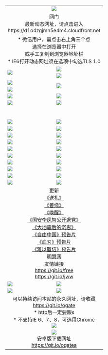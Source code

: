 ﻿<table>
  <tr></tr>
  <tr><td colspan=2 align=center><img src="https://cloud.githubusercontent.com/assets/11880933/13434984/f430fae2-e012-11e5-814f-c2df1e82b247.jpg" /></td></tr>
  <tr><td colspan=2 align=center>网门<br>最新动态网址，请点击进入
<br>https://d1o4zgjmn5e4m4.cloudfront.net
    </td>
  </tr>
  <tr>
    <td colspan=2 align=center>* 微信用户，需点击右上角三个点<br>选择在浏览器中打开<br>或手工复制到浏览器地址栏
    <br>* IE6打开动态网址须在选项中勾选TLS 1.0</td>
  </tr>
  <tr>
    <td rowspan=2><a href="https://d1o4zgjmn5e4m4.cloudfront.net/ogUP.aspx?name=11DKC.mp4&list=11DKC" target="_blank"><img src="https://d1o4zgjmn5e4m4.cloudfront.net/Up/11DKC1.jpg" /></a></td> 
    <td><div><a href="https://d1o4zgjmn5e4m4.cloudfront.net/ogUP.aspx?name=LRWS.mp4&list=LRWS" target="_blank"><img src="https://d1o4zgjmn5e4m4.cloudfront.net/Up/LRWS.jpg" /></a></td>
   </tr>
  <tr>
    <td><a href="https://d1o4zgjmn5e4m4.cloudfront.net/ogNiceVedio.aspx" target="_blank"><img src="https://d1o4zgjmn5e4m4.cloudfront.net/Up/11TGKDY.jpg" /></a></td>
  </tr>
  <tr>
    <td><a href="https://d1o4zgjmn5e4m4.cloudfront.net/ogUP.aspx?name=JQR.mp4&count=2" target="_blank"><img src="https://d1o4zgjmn5e4m4.cloudfront.net/Up/JQR.jpg" /></a></td>   
    <td rowspan=2><a href="https://d1o4zgjmn5e4m4.cloudfront.net/ogUP.aspx?name=JP.mp4&count=9" target="_blank"><img src="https://d1o4zgjmn5e4m4.cloudfront.net/Up/JP.jpg" /></td>
  </tr>
  <tr>
    <td><a href="https://d1o4zgjmn5e4m4.cloudfront.net/ogUP.aspx?name=WH.mp4" target="_blank"><img src="https://d1o4zgjmn5e4m4.cloudfront.net/Up/WH.jpg" /></a></td>
  </tr>
  <tr>
    <td><a href="https://d1o4zgjmn5e4m4.cloudfront.net/ogUP.aspx?name=SSZJ.mp4&list=SSZJ" target="_blank"><img src="https://d1o4zgjmn5e4m4.cloudfront.net/Up/SSZJ.jpg" /></a></td>
    <td><a href="https://d1o4zgjmn5e4m4.cloudfront.net/ogUP.aspx?name=1XQK.mp4&count=13" target="_blank"><img src="https://d1o4zgjmn5e4m4.cloudfront.net/Up/1XQK.jpg" /></a</td>
  </tr>
  <tr>
    <td><a href="https://d1o4zgjmn5e4m4.cloudfront.net/ogUP.aspx?name=ZY.mp4&count=2015|16" target="_blank"><img src="https://d1o4zgjmn5e4m4.cloudfront.net/Up/ZY.jpg" /></a</td>
    <td><a href="https://d1o4zgjmn5e4m4.cloudfront.net/ogUP.aspx?name=XTFY.mp4&count=B|2,A|24" target="_blank"><img src="https://d1o4zgjmn5e4m4.cloudfront.net/Up/XTFY.jpg" /></a></td>
  </tr>
  <tr height="40">
  </tr>
  <tr>
    <td><a href="https://d1o4zgjmn5e4m4.cloudfront.net/ogUP.aspx?name=4SQQ.mp4&list=4SQQ" target="_blank"><img src="https://d1o4zgjmn5e4m4.cloudfront.net/Up/4SQQ0.jpg"/></a></td>
    <td><a href="https://d1o4zgjmn5e4m4.cloudfront.net/ogUP.aspx?name=4SHQ.mp4&list=4SHQ" target="_blank"><img src="https://d1o4zgjmn5e4m4.cloudfront.net/Up/4SHQ0.jpg"/></a></td>
  </tr>
  <tr>
    <td><a href="https://d1o4zgjmn5e4m4.cloudfront.net/ogUP.aspx?name=4SZG.mp4&list=4SZG" target="_blank"><img src="https://d1o4zgjmn5e4m4.cloudfront.net/Up/4SZG0.jpg"/></a></td>
    <td><a href="https://d1o4zgjmn5e4m4.cloudfront.net/ogUP.aspx?name=4SDJ.mp4&list=4SDJ" target="_blank"><img src="https://d1o4zgjmn5e4m4.cloudfront.net/Up/4SDJ0.jpg"/></a></td>
  </tr>
  <tr>
    <td><a href="https://d1o4zgjmn5e4m4.cloudfront.net/ogUP.aspx?name=4SGX.mp4&list=4SGX" target="_blank"><img src="https://d1o4zgjmn5e4m4.cloudfront.net/Up/4SGX0.jpg"/></a></td>
    <td><a href="https://d1o4zgjmn5e4m4.cloudfront.net/ogUP.aspx?name=4SHD.mp4&list=4SHD" target="_blank"><img src="https://d1o4zgjmn5e4m4.cloudfront.net/Up/4SHD0.jpg"/></a></td>
  </tr>
  <tr>
    <td><a href="https://d1o4zgjmn5e4m4.cloudfront.net/ogUP.aspx?name=4CTX.mp4&list=4CTX" target="_blank"><img src="https://d1o4zgjmn5e4m4.cloudfront.net/Up/4CTX0.jpg"/></a></td>
    <td><a href="https://d1o4zgjmn5e4m4.cloudfront.net/ogUP.aspx?name=4CWZ.mp4&list=4CWZ" target="_blank"><img src="https://d1o4zgjmn5e4m4.cloudfront.net/Up/4CWZ0.jpg"/></a></td>
  </tr>
  <tr>
    <td><a href="https://d1o4zgjmn5e4m4.cloudfront.net/onUP.aspx?name=https://d1pog55izwmvoe.cloudfront.net/" target="_blank"><img src="https://d1o4zgjmn5e4m4.cloudfront.net/Up/0DTW.jpg"/></a></td>
    <td><a href="https://d1o4zgjmn5e4m4.cloudfront.net/onUP.aspx?name=https://d240ns8up8earz.cloudfront.net/acenter/" target="_blank"><img src="https://d1o4zgjmn5e4m4.cloudfront.net/Up/0TDW.jpg" /></a></td>
  </tr>
  <tr>
    <td><a href="https://d1o4zgjmn5e4m4.cloudfront.net/onUP.aspx?name=https://d4508d6vomz2p.cloudfront.net/gb/nsc413.htm" target="_blank"><img src="https://d1o4zgjmn5e4m4.cloudfront.net/Up/0DJY.jpg" /></a></td>
    <td><a href="https://d1o4zgjmn5e4m4.cloudfront.net/onUP.aspx?name=https://dilo7bqpjb57y.cloudfront.net/xtr/gb/prog204.html" target="_blank"><img src="https://d1o4zgjmn5e4m4.cloudfront.net/Up/0XTR.jpg" /></a></td>
  </tr>
  <tr>
    <td><a href="https://d1o4zgjmn5e4m4.cloudfront.net/onUP.aspx?name=https://d3aj00iefsmfgc.cloudfront.net/" target="_blank"><img src="https://d1o4zgjmn5e4m4.cloudfront.net/Up/0MHW.jpg" /></a></td>
    <td><a href="https://d1o4zgjmn5e4m4.cloudfront.net/onUP.aspx?name=https://d20wz7qt14x5d2.cloudfront.net/" target="_blank"><img src="https://d1o4zgjmn5e4m4.cloudfront.net/Up/0ZJW.jpg" /></a></td>
  </tr>
  <tr>
    <td><a href="https://d1o4zgjmn5e4m4.cloudfront.net/ogUP.aspx?name=0FG.zip" target="_blank"><img src="https://d1o4zgjmn5e4m4.cloudfront.net/Up/0FG.jpg" /></a></td>
    <td><a href="https://d1o4zgjmn5e4m4.cloudfront.net/ogUP.aspx?name=0FGA.apk" target="_blank"><img src="https://d1o4zgjmn5e4m4.cloudfront.net/Up/0FGA.jpg" /></a></td>
  </tr>
  <tr>
    <td><a href="https://d1o4zgjmn5e4m4.cloudfront.net/ogUP.aspx?name=0U.zip" target="_blank"><img src="https://d1o4zgjmn5e4m4.cloudfront.net/Up/0U.jpg" /></a></td>
    <td><a href="https://d1o4zgjmn5e4m4.cloudfront.net/ogUP.aspx?name=0UA.apk" target="_blank"><img src="https://d1o4zgjmn5e4m4.cloudfront.net/Up/0UA.jpg" /></a></td>
  </tr>
  <tr>
    <td><a href="https://d1o4zgjmn5e4m4.cloudfront.net/ogUP.aspx?name=0iPPOTV.zip" target="_blank"><img src="https://d1o4zgjmn5e4m4.cloudfront.net/Up/0iPPOTV.jpg" /></a></td>
    <td><a href="https://d1o4zgjmn5e4m4.cloudfront.net/ogUP.aspx?name=0iNTD.apk" target="_blank"><img src="https://d1o4zgjmn5e4m4.cloudfront.net/Up/0iNTD.jpg" /></a></td>
  </tr>
  <tr>
    <td colspan=2 align=center>更新<br>
      <a href="https://d1o4zgjmn5e4m4.cloudfront.net/ogUP.aspx?name=4ESL.mp4" target="_blank">《送礼》</a><br>
      <a href="https://d1o4zgjmn5e4m4.cloudfront.net/ogUP.aspx?name=4ESY.mp4" target="_blank">《善缘》</a><br>
      <a href="https://d1o4zgjmn5e4m4.cloudfront.net/ogUP.aspx?name=4EHX.mp4" target="_blank">《唤醒》</a><br>
      <a href="https://d1o4zgjmn5e4m4.cloudfront.net/ogUP.aspx?name=4LFZ.mp4" target="_blank">《国安李凤智公开退党》</a><br>
      <a href="https://d1o4zgjmn5e4m4.cloudfront.net/ogUP.aspx?name=4DDZHDCS.mp4" target="_blank">《大地震后的沉思》</a><br>
      <a href="https://d1o4zgjmn5e4m4.cloudfront.net/ogUP.aspx?name=11ZYZG0.mp4" target="_blank">《自由中国》预告片</a><br>
      <a href="https://d1o4zgjmn5e4m4.cloudfront.net/ogUP.aspx?name=11XR.mp4" target="_blank">《血刃》预告片</a><br>
      <a href="https://d1o4zgjmn5e4m4.cloudfront.net/ogUP.aspx?name=11NYZX.mp4&count=2" target="_blank">《难以置信》预告片</a><br>
      <a href="https://d1o4zgjmn5e4m4.cloudfront.net/onUP.aspx?name=https://www.minghui.org/" target="_blank">明慧网</a><br>
      友情链接<br>
      <a href="https://d1o4zgjmn5e4m4.cloudfront.net/onUP.aspx?name=https://git.io/free" target="_blank">https://git.io/free</a><br>
      <a href="https://d1o4zgjmn5e4m4.cloudfront.net/onUP.aspx?name=https://git.io/jww" target="_blank">https://git.io/jww</a></td>
    </td>
  </tr>
  <tr>
    <td><a href="https://d1o4zgjmn5e4m4.cloudfront.net/ogNice.aspx" target="_blank"><img src="https://d1o4zgjmn5e4m4.cloudfront.net/Up/0WCYY.jpg" /></a></td>
    <td><a href="https://d1o4zgjmn5e4m4.cloudfront.net/onCO.aspx?ob=600事物&op=增删改&args=WH1~%23类型6新闻%7c%23类型6评论&mode=" target="_blank"><img src="https://d1o4zgjmn5e4m4.cloudfront.net/Up/0WZTT.jpg" /></a></td> 
  </tr>
  <tr>
    <td><a href="https://d1o4zgjmn5e4m4.cloudfront.net/ogDY.aspx" target="_blank"><img src="https://d1o4zgjmn5e4m4.cloudfront.net/Up/0FK.jpg" /></a></td>
    <td><a href="https://d1o4zgjmn5e4m4.cloudfront.net/ogST.aspx" target="_blank"><img src="https://d1o4zgjmn5e4m4.cloudfront.net/Up/0ST.jpg" /></a></td> 
  </tr>
  <tr>
    <td colspan=2 align=center>可以持续访问本站的永久网址，请收藏<br/><a href="https://git.io/ogate" target="_blank">https://git.io/ogate</a><br/>* http后一定要跟s<br/>* 不支持IE 6、7、8，可选用<a href="https://d1o4zgjmn5e4m4.cloudfront.net/ogUP.aspx?name=0ChromePortable.zip">Chrome</a><br/><a href="https://d1o4zgjmn5e4m4.cloudfront.net/Up/0WMGDL2.png" target="_blank"><img src="https://d1o4zgjmn5e4m4.cloudfront.net/Up/0WMGD2.png"/></a></td>
  </tr>
  <tr>
    <td colspan=2 align=center><a href="https://d1o4zgjmn5e4m4.cloudfront.net/ogUP.aspx?name=0oGate.apk" target="_blank"><img src="https://cloud.githubusercontent.com/assets/11880933/13720399/75e143ee-e842-11e5-9f0a-1421f423c80f.jpg" /></a><br>安卓版下载网址<br><a href="https://git.io/ogatea">https://git.io/ogatea</a></td>
  </tr>
  <!--tr>
    <td colspan=2 align=center>可能失效的动态网址
    </td>
  </tr-->
</table>
